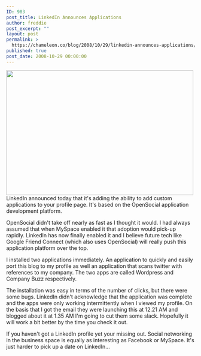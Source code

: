 ```yaml
---
ID: 983
post_title: LinkedIn Announces Applications
author: freddie
post_excerpt: ""
layout: post
permalink: >
  https://chameleon.co/blog/2008/10/29/linkedin-announces-applications/
published: true
post_date: 2008-10-29 00:00:00
---
```

<a href="https://takemetoyourleader.com/wp-content/uploads/2008/10/576632144_54192779fe.jpg"><img class="alignnone size-full wp-image-563" title="LinkedIn" src="https://takemetoyourleader.com/wp-content/uploads/2008/10/576632144_54192779fe.jpg" alt="" width="500" height="333" /></a>
LinkedIn announced today that it's adding the ability to add custom applications to your profile page. It's based on the OpenSocial application development platform.

OpenSocial didn't take off nearly as fast as I thought it would. I had always assumed that when MySpace enabled it that adoption would pick-up rapidly. LinkedIn has now finally enabled it and I believe future tech like Google Friend Connect (which also uses OpenSocial) will really push this application platform over the top.

I installed two applications immediately. An application to quickly and easily port this blog to my profile as well an application that scans twitter with references to my company. The two apps are called Wordpress and Company Buzz respectively.

The installation was easy in terms of the number of clicks, but there were some bugs. LinkedIn didn't acknowledge that the application was complete and the apps were only working intermittently when I viewed my profile. On the basis that I got the email they were launching this at 12.21 AM and blogged about it at 1.35 AM I'm going to cut them some slack. Hopefully it will work a bit better by the time you check it out.

If you haven't got a LinkedIn profile yet your missing out. Social networking in the business space is equally as interesting as Facebook or MySpace. It's just harder to pick up a date on LinkedIn...